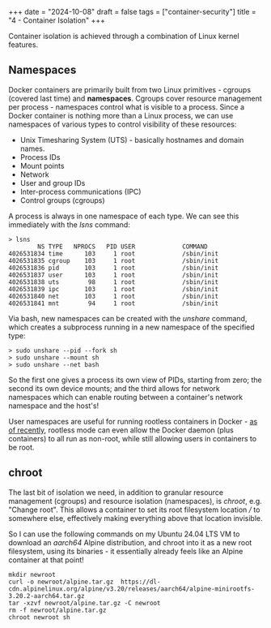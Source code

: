 +++
date = "2024-10-08"
draft = false
tags = ["container-security"]
title = "4 - Container Isolation"
+++

Container isolation is achieved through a combination of Linux kernel features.

## Namespaces

Docker containers are primarily built from two Linux primitives - cgroups (covered last time) and **namespaces**. Cgroups cover resource management per process - namespaces control what is visible to a process. Since a Docker container is nothing more than a Linux process, we can use namespaces of various types to control visibility of these resources:

- Unix Timesharing System (UTS) - basically hostnames and domain names.
- Process IDs
- Mount points
- Network
- User and group IDs
- Inter-process communications (IPC)
- Control groups (cgroups)

A process is always in one namespace of each type. We can see this immediately with the *lsns* command:

```
> lsns
        NS TYPE   NPROCS   PID USER             COMMAND
4026531834 time      103     1 root             /sbin/init
4026531835 cgroup    103     1 root             /sbin/init
4026531836 pid       103     1 root             /sbin/init
4026531837 user      103     1 root             /sbin/init
4026531838 uts        98     1 root             /sbin/init
4026531839 ipc       103     1 root             /sbin/init
4026531840 net       103     1 root             /sbin/init
4026531841 mnt        94     1 root             /sbin/init
```

Via bash, new namespaces can be created with the *unshare* command, which creates a subprocess running in a new namespace of the specified type:

```
> sudo unshare --pid --fork sh
> sudo unshare --mount sh
> sudo unshare --net bash
```

So the first one gives a process its own view of PIDs, starting from zero; the second its own device mounts; and the third allows for network namespaces which can enable routing between a container's network namespace and the host's! 

User namespaces are useful for running rootless containers in Docker - [as of recently](https://docs.docker.com/engine/security/rootless/), rootless mode can even allow the Docker daemon (plus containers) to all run as non-root, while still allowing users in containers to be root.

## chroot

The last bit of isolation we need, in addition to granular resource management (cgroups) and resource isolation (namespaces), is *chroot*, e.g. "Change root". This allows a container to set its root filesystem location */* to somewhere else, effectively making everything above that location invisible. 

So I can use the following commands on my Ubuntu 24.04 LTS VM to download an *aarch64* Alpine distribution, and chroot into it as a new root filesystem, using its binaries - it essentially already feels like an Alpine container at that point!

```
mkdir newroot
curl -o newroot/alpine.tar.gz  https://dl-cdn.alpinelinux.org/alpine/v3.20/releases/aarch64/alpine-minirootfs-3.20.2-aarch64.tar.gz
tar -xzvf newroot/alpine.tar.gz -C newroot
rm -f newroot/alpine.tar.gz
chroot newroot sh
```